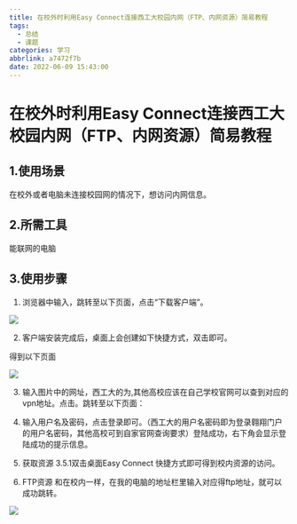 ```yaml
---
title: 在校外时利用Easy Connect连接西工大校园内网（FTP、内网资源）简易教程
tags:
  - 总结
  - 课题
categories: 学习
abbrlink: a7472f7b
date: 2022-06-09 15:43:00
---
```


# 在校外时利用Easy Connect连接西工大校园内网（FTP、内网资源）简易教程

## 1.使用场景

在校外或者电脑未连接校园网的情况下，想访问内网信息。

## 2.所需工具

能联网的电脑

## 3.使用步骤

1. 浏览器中输入[](https://vpn.nwpu.edu.cn)，跳转至以下页面，点击“下载客户端”。




![](https://cdn.jsdelivr.net/gh/swimminghao/picture@main/img/2022/06/09/nVzVnt.png)

2. 客户端安装完成后，桌面上会创建如下快捷方式，双击即可。

得到以下页面

![](https://cdn.jsdelivr.net/gh/swimminghao/picture@main/img/2022/06/09/8VrU6M.png)

3. 输入图片中的网址，西工大的为[](https://vpn.nwpu.edu.cn),其他高校应该在自己学校官网可以查到对应的vpn地址。点击。跳转至以下页面：

4. 输入用户名及密码，点击登录即可。（西工大的用户名密码即为登录翱翔门户的用户名密码，其他高校可到自家官网查询要求）登陆成功，右下角会显示登陆成功的提示信息。

5. 获取资源
   3.5.1双击桌面Easy Connect 快捷方式即可得到校内资源的访问。

6. FTP资源
   和在校内一样，在我的电脑的地址栏里输入对应得ftp地址，就可以成功跳转。

![](https://cdn.jsdelivr.net/gh/swimminghao/picture@main/img/2022/06/09/YFVGLA.png)
